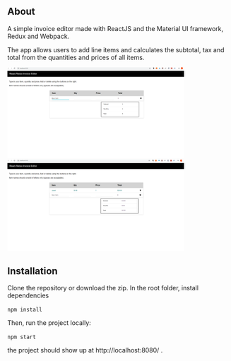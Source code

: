 ## About

A simple invoice editor made with ReactJS and the Material UI framework, Redux and Webpack.

The app allows users to add line items and calculates the subtotal, tax and total from the quantities and prices of all items.

<img src="https://github.com/adrianlee0118/invoice-editor/blob/master/docs/Capture1.PNG" alt="" width="400">                <img src="https://github.com/adrianlee0118/invoice-editor/blob/master/docs/Capture2.PNG" alt="" width="400">

## Installation

Clone the repository or download the zip. In the root folder, install dependencies

```npm install```

Then, run the project locally:

```npm start```

the project should show up at  http://localhost:8080/ .

